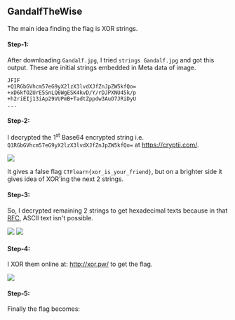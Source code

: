 ## GandalfTheWise
The main idea finding the flag is XOR strings.
#### Step-1:
After downloading `Gandalf.jpg`, I tried `strings Gandalf.jpg` and got this output. These are initial strings embedded in Meta data of image. 

```
JFIF
+Q1RGbGVhcm57eG9yX2lzX3lvdXJfZnJpZW5kfQo=
+xD6kfO2UrE5SnLQ6WgESK4kvD/Y/rDJPXNU45k/p
+h2riEIj13iAp29VUPmB+TadtZppdw3AuO7JRiDyU
...
```

#### Step-2:
I decrypted the 1<sup>st</sup> Base64 encrypted string i.e. `Q1RGbGVhcm57eG9yX2lzX3lvdXJfZnJpZW5kfQo=` at https://cryptii.com/.

<img src="String1.png">

It gives a false flag `CTFlearn{xor_is_your_friend}`, but on a brighter side it gives idea of XOR'ing the next 2 strings.

#### Step-3:
So, I decrypted remaining 2 strings to get hexadecimal texts because in that [RFC](https://datatracker.ietf.org/doc/html/rfc5987), ASCII text isn't possible.

<img src="String2.png">

<img src="String3.png">


#### Step-4:
I XOR them online at: http://xor.pw/ to get the flag.

<img src="Flag.png">

#### Step-5:
Finally the flag becomes:


[comment]: <> (`CTFlearn{Gandalf.BilboBaggins}`)
